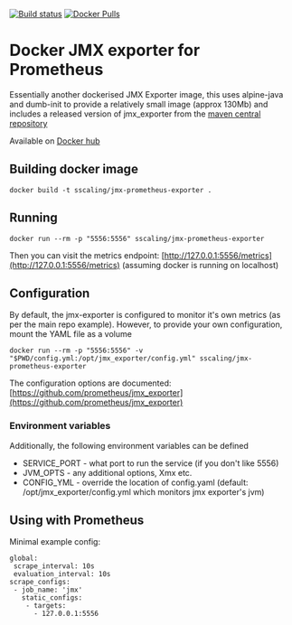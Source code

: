 [![Build status](https://travis-ci.com/sscaling/docker-jmx-prometheus-exporter.svg?branch=master)](https://travis-ci.com/sscaling/docker-jmx-prometheus-exporter) [![Docker Pulls](https://img.shields.io/docker/pulls/sscaling/jmx-prometheus-exporter.svg)](https://hub.docker.com/r/sscaling/jmx-prometheus-exporter)

Docker JMX exporter for Prometheus
==================================

Essentially another dockerised JMX Exporter image, this uses alpine-java and dumb-init to provide a relatively small image (approx 130Mb) and includes a released version of jmx_exporter from the [maven central repository](https://repo1.maven.org/maven2/io/prometheus/jmx/jmx_prometheus_httpserver/)

Available on [Docker hub](https://hub.docker.com/r/sscaling/jmx-prometheus-exporter/)

Building docker image
---------------------

```
docker build -t sscaling/jmx-prometheus-exporter .
```

Running
-------

```
docker run --rm -p "5556:5556" sscaling/jmx-prometheus-exporter
```

Then you can visit the metrics endpoint: [http://127.0.0.1:5556/metrics](http://127.0.0.1:5556/metrics) (assuming docker is running on localhost)

Configuration
-------------

By default, the jmx-exporter is configured to monitor it's own metrics (as per the main repo example). However, to provide your own configuration, mount the YAML file as a volume

```
docker run --rm -p "5556:5556" -v "$PWD/config.yml:/opt/jmx_exporter/config.yml" sscaling/jmx-prometheus-exporter
```

The configuration options are documented: [https://github.com/prometheus/jmx_exporter](https://github.com/prometheus/jmx_exporter)

### Environment variables

Additionally, the following environment variables can be defined

-	SERVICE_PORT - what port to run the service (if you don't like 5556)
-	JVM_OPTS - any additional options, Xmx etc.
-	CONFIG_YML - override the location of config.yaml (default: /opt/jmx_exporter/config.yml which monitors jmx exporter's jvm)

Using with Prometheus
---------------------

Minimal example config:

```
global:
 scrape_interval: 10s
 evaluation_interval: 10s
scrape_configs:
 - job_name: 'jmx'
   static_configs:
    - targets:
      - 127.0.0.1:5556
```
